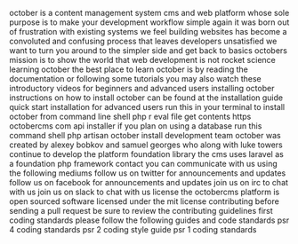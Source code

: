 october is a content management system cms and web platform whose sole purpose is to make your development workflow simple again it was born out of frustration with existing systems we feel building websites has become a convoluted and confusing process that leaves developers unsatisfied we want to turn you around to the simpler side and get back to basics octobers mission is to show the world that web development is not rocket science learning october the best place to learn october is by reading the documentation or following some tutorials you may also watch these introductory videos for beginners and advanced users installing october instructions on how to install october can be found at the installation guide quick start installation for advanced users run this in your terminal to install october from command line shell php r eval file get contents https octobercms com api installer if you plan on using a database run this command shell php artisan october install development team october was created by alexey bobkov and samuel georges who along with luke towers continue to develop the platform foundation library the cms uses laravel as a foundation php framework contact you can communicate with us using the following mediums follow us on twitter for announcements and updates follow us on facebook for announcements and updates join us on irc to chat with us join us on slack to chat with us license the octobercms platform is open sourced software licensed under the mit license contributing before sending a pull request be sure to review the contributing guidelines first coding standards please follow the following guides and code standards psr 4 coding standards psr 2 coding style guide psr 1 coding standards